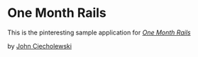 # One Month Rails

This is the pinteresting sample application for 
[*One Month Rails*](http://onemonthrails.com)

by [John Ciecholewski](http://ciecholewski.com)
